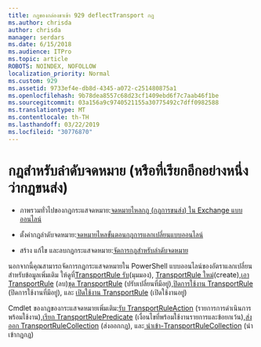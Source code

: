 ```yaml
---
title: กฎของกล่องขาเข้า 929 deflectTransport กฎ
ms.author: chrisda
author: chrisda
manager: serdars
ms.date: 6/15/2018
ms.audience: ITPro
ms.topic: article
ROBOTS: NOINDEX, NOFOLLOW
localization_priority: Normal
ms.custom: 929
ms.assetid: 9733ef4e-db8d-4345-a072-c251480875a1
ms.openlocfilehash: 9b78dea8557c68d23cf1409ebd6f7c7aab46f1be
ms.sourcegitcommit: 03a156a9c9740521155a30775492c7dff0982588
ms.translationtype: MT
ms.contentlocale: th-TH
ms.lasthandoff: 03/22/2019
ms.locfileid: "30776870"
---
```

# <a name="mail-flow-rules-also-known-as-transport-rules"></a>กฎสำหรับลำดับจดหมาย (หรือที่เรียกอีกอย่างหนึ่งว่ากฎขนส่ง)

- ภาพรวมทั่วไปของกฎกระแสจดหมาย:[จดหมายไหลกฎ (กฎการขนส่ง) ใน Exchange แบบออนไลน์](https://technet.microsoft.com/library/jj919238.aspx)
    
- ตั้งค่ากฎลำดับจดหมาย:[จดหมายไหลขั้นตอนกฎการแลกเปลี่ยนแบบออนไลน์](https://technet.microsoft.com/library/dn600436.aspx)
    
- สร้าง แก้ไข และลบกฎกระแสจดหมาย:[จัดการกฎสำหรับลำดับจดหมาย](https://technet.microsoft.com/library/jj657505.aspx)
    
นอกจากนี้คุณสามารถจัดการกฎกระแสจดหมายใน PowerShell แบบออนไลน์ของอัตราแลกเปลี่ยน สำหรับข้อมูลเพิ่มเติม ให้ดูที่[TransportRule รับ](https://docs.microsoft.com/powershell/module/exchange/policy-and-compliance/get-transportrule)(มุมมอง), [TransportRule ใหม่](https://docs.microsoft.com/powershell/module/exchange/policy-and-compliance/new-transportrule)(create),[เอา TransportRule](https://docs.microsoft.com/powershell/module/exchange/policy-and-compliance/remove-transportrule) (ลบ)[ชุด TransportRule](https://docs.microsoft.com/powershell/module/exchange/policy-and-compliance/set-transportrule) (ปรับเปลี่ยนที่มีอยู่),[ปิดการใช้งาน TransportRule](https://docs.microsoft.com/powershell/module/exchange/policy-and-compliance/disable-transportrule) (ปิดการใช้งานที่มีอยู่), และ [เปิดใช้งาน TransportRule](https://docs.microsoft.com/powershell/module/exchange/policy-and-compliance/enable-transportrule) (เปิดใช้งานอยู่) 
  
Cmdlet ของกฎของกระแสจดหมายเพิ่มเติม:[รับ TransportRuleAction](https://docs.microsoft.com/powershell/module/exchange/policy-and-compliance/get-transportruleaction) (รายการการดำเนินการพร้อมใช้งาน),[เรียก TransportRulePredicate](https://docs.microsoft.com/powershell/module/exchange/policy-and-compliance/get-transportrulepredicate) (เงื่อนไขที่พร้อมใช้งานรายการและข้อยกเว้น),[ส่งออก TransportRuleCollection](https://docs.microsoft.com/powershell/module/exchange/policy-and-compliance/export-transportrulecollection) (ส่งออกกฎ), และ[ นำเข้า-TransportRuleCollection](https://docs.microsoft.com/powershell/module/exchange/policy-and-compliance/import-transportrulecollection) (นำเข้ากฎกฎ) 
  

